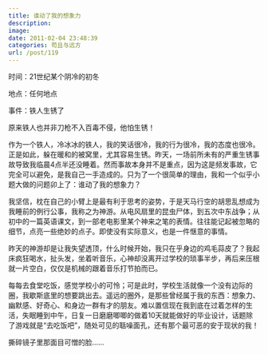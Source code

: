 ```yaml
---
title: 谁动了我的想象力
description: 
image: 
date: 2011-02-04 23:48:39
categories: 苟且与远方
url: /post/119
---
```


时间：21世纪某个阴冷的初冬

地点：任何地点

事件：铁人生锈了

原来铁人也并非刀枪不入百毒不侵，他怕生锈！

作为一个铁人，冷冰冰的铁人，我的笑话很冷，我的行为很冷，我的态度也很冷。正是如此，躲在暖和的被窝里，尤其容易生锈。昨天，一场前所未有的严重生锈事故导致我临晨4点半还没睡着。然而事故本身并不是重点，因为这是频发事故，它完全可以避免，是我自己一手造成的。只为了一个很简单的理由，我和一个似乎小题大做的问题卯上了：谁动了我的想象力？

我坚信，枕在自己的小臂上是最有利于思考的姿势，于是天马行空的胡思乱想成为我睡前的例行公事，我称之为神游。从电风扇里的昆虫尸体，到五次中东战争；从初中的一篇英语课文，到一部老电影里某个神来之笔的表情。往往能记起被忽略的细节，点亮一些绝妙的点子。即使没有实际意义，也是一件惬意的事情。

昨天的神游却是让我失望透顶，什么时候开始，我只在乎身边的鸡毛蒜皮了？我起床疯狂喝水，扯头发，坐着听音乐，心神却没离开过学校的琐事半步，再后来压根就一片空白，仅仅是机械的跟着音乐打节拍而已。

每每去食堂吃饭，感觉学校小的可怜；可是此时，学校生活就像一个没有边际的圈，我歇斯底里的想要跳出去。遥远的圈外，是那些曾经属于我的东西：想象力、幽默感、好奇心、和身边一群有才的朋友。难以置信现在我到底在过着怎样的生活，失眠睡到中午，日复一日磨磨唧唧的做着10天就能做好的毕业设计，话题除了游戏就是“去吃饭吧”，随处可见的聒噪面孔，还有那个最可恶的安于现状的我！

撕碎镜子里那面目可憎的脸……